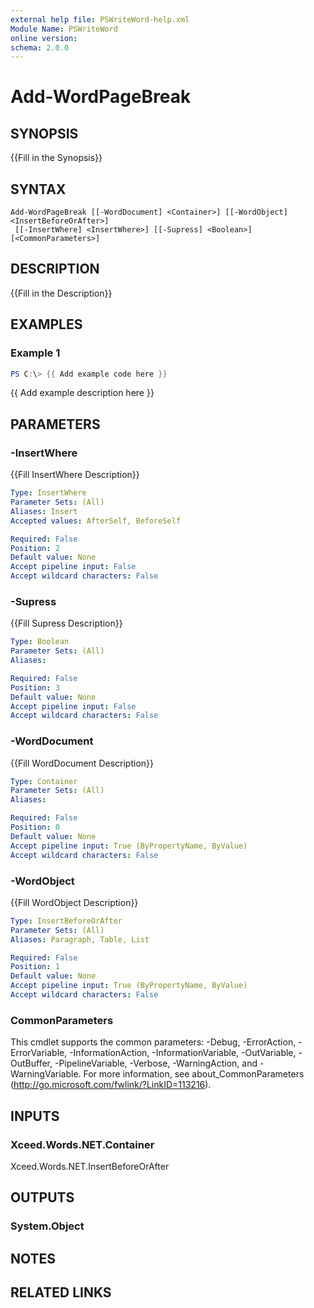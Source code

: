 ```yaml
---
external help file: PSWriteWord-help.xml
Module Name: PSWriteWord
online version:
schema: 2.0.0
---
```


# Add-WordPageBreak

## SYNOPSIS
{{Fill in the Synopsis}}

## SYNTAX

```
Add-WordPageBreak [[-WordDocument] <Container>] [[-WordObject] <InsertBeforeOrAfter>]
 [[-InsertWhere] <InsertWhere>] [[-Supress] <Boolean>] [<CommonParameters>]
```

## DESCRIPTION
{{Fill in the Description}}

## EXAMPLES

### Example 1
```powershell
PS C:\> {{ Add example code here }}
```

{{ Add example description here }}

## PARAMETERS

### -InsertWhere
{{Fill InsertWhere Description}}

```yaml
Type: InsertWhere
Parameter Sets: (All)
Aliases: Insert
Accepted values: AfterSelf, BeforeSelf

Required: False
Position: 2
Default value: None
Accept pipeline input: False
Accept wildcard characters: False
```

### -Supress
{{Fill Supress Description}}

```yaml
Type: Boolean
Parameter Sets: (All)
Aliases:

Required: False
Position: 3
Default value: None
Accept pipeline input: False
Accept wildcard characters: False
```

### -WordDocument
{{Fill WordDocument Description}}

```yaml
Type: Container
Parameter Sets: (All)
Aliases:

Required: False
Position: 0
Default value: None
Accept pipeline input: True (ByPropertyName, ByValue)
Accept wildcard characters: False
```

### -WordObject
{{Fill WordObject Description}}

```yaml
Type: InsertBeforeOrAfter
Parameter Sets: (All)
Aliases: Paragraph, Table, List

Required: False
Position: 1
Default value: None
Accept pipeline input: True (ByPropertyName, ByValue)
Accept wildcard characters: False
```

### CommonParameters
This cmdlet supports the common parameters: -Debug, -ErrorAction, -ErrorVariable, -InformationAction, -InformationVariable, -OutVariable, -OutBuffer, -PipelineVariable, -Verbose, -WarningAction, and -WarningVariable. For more information, see about_CommonParameters (http://go.microsoft.com/fwlink/?LinkID=113216).

## INPUTS

### Xceed.Words.NET.Container
Xceed.Words.NET.InsertBeforeOrAfter

## OUTPUTS

### System.Object

## NOTES

## RELATED LINKS
